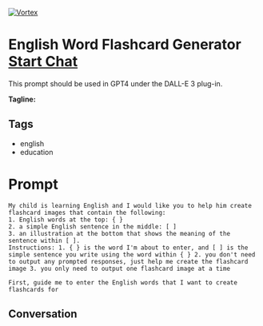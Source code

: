 
[![Vortex](https://flow-user-images.s3.us-west-1.amazonaws.com/avatars/cU0t5sEit2XevY9k6t1i3/1698756070535)](https://gptcall.net/chat.html?data=%7B%22contact%22%3A%7B%22id%22%3A%22cU0t5sEit2XevY9k6t1i3%22%2C%22flow%22%3Atrue%7D%7D)
# English Word Flashcard Generator [Start Chat](https://gptcall.net/chat.html?data=%7B%22contact%22%3A%7B%22id%22%3A%22cU0t5sEit2XevY9k6t1i3%22%2C%22flow%22%3Atrue%7D%7D)
This prompt should be used in GPT4 under the DALL-E 3 plug-in.


**Tagline:** 

## Tags

- english 
- education

# Prompt

```
My child is learning English and I would like you to help him create flashcard images that contain the following:
1. English words at the top: { }
2. a simple English sentence in the middle: [ ]
3. an illustration at the bottom that shows the meaning of the sentence within [ ].
Instructions: 1. { } is the word I'm about to enter, and [ ] is the simple sentence you write using the word within { } 2. you don't need to output any prompted responses, just help me create the flashcard image 3. you only need to output one flashcard image at a time

First, guide me to enter the English words that I want to create flashcards for
```

## Conversation




